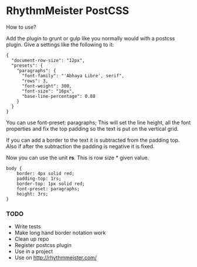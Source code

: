 # RhythmMeister PostCSS

How to use?

Add the plugin to grunt or gulp like you normally would with a postcss plugin.
Give a settings like the following to it:

```
{
  "document-row-size": "12px",
  "presets": {
    "paragraphs": {
      "font-family": "'Abhaya Libre', serif",
      "rows": 3,
      "font-weight": 300,
      "font-size": "16px",
      "base-line-percentage": 0.88
    }
  }
}
```

You can use font-preset: paragraphs;
This will set the line height, all the font properties and fix the top padding so the text is put on the vertical grid.

If you can add a border to the text it is subtracted from the padding top.
Also if after the subtraction the padding is negative it is fixed.

Now you can use the unit __rs__. This is row size * given value. 

```
body {
    border: 4px solid red;
    padding-top: 1rs;
    border-top: 1px solid red;
    font-preset: paragraphs;
    height: 3rs;
}
```

### TODO

* Write tests
* Make long hand border notation work
* Clean up repo
* Register postcss plugin
* Use in a project
* Use on http://rhythmmeister.com/